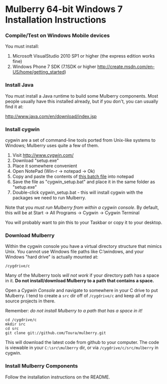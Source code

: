 # Mulberry 64-bit Windows 7 Installation Instructions

### Compile/Test on Windows Mobile devices

You must install:

1. Microsoft VisualStudio 2010 SP1 or higher (the express edition works fine)
1. Windows Phone 7 SDK (7.1SDK or higher http://create.msdn.com/en-US/home/getting_started)


### Install Java

You must install a Java runtime to build some Mulberry components. Most people usually
have this installed already, but if you don't, you can usually find it at:

http://www.java.com/en/download/index.jsp


### Install cygwin

cygwin are a set of command-line tools ported from Unix-like systems to Windows;
Mulberry uses quite a few of them.

1. Visit http://www.cygwin.com/
1. Download "setup.exe"
1. Place it somewhere convenient
1. Open NotePad (Win-r -> notepad -> Ok)
1. Copy and paste the contents of [this batch file](https://raw.github.com/Toura/mulberry/master/install/windows/cygwin_setup.bat) into notepad
1. Save the file as "cygwin_setup.bat" and place it in the same folder as "setup.exe"
1. Double-click cygwin_setup.bat - this will install cygwin with the packages we need to run Mulberry.

Note that you *must run Mulberry from within a cygwin console*.
By default, this will be at Start -> All Programs -> Cygwin -> Cygwin Terminal

You will probably want to pin this to your Taskbar or copy it to your desktop.


### Download Mulberry

Within the cygwin console you have a virtual directory structure that
mimics Unix. You cannot use Windows file paths like C:\windows, and your Windows
"hard drive" is actually mounted at:

	/cygdrive/c

Many of the Mulberry tools *will not work* if your directory path has
a space in it. **Do not install/download Mulberry to a path that contains a space.**

Open a *Cygwin Console* and navigate to somewhere in your C drive to put Mulberry.
I tend to create a `src` dir off of `/cygdrive/c` and keep all of my source projects in there.


Remember: *do not install Mulberry to a path that has a space in it!*

	cd /cygdrive/c
    mkdir src
	cd src
	git clone git://github.com/Toura/mulberry.git


This will download the latest code from github to your computer. The code is viewable
in your `C:\src\mulberry` dir, or via `/cygdrive/c/src/mulberry` in cygwin.


### Install Mulberry Components

Follow the installation instructions on the README.




